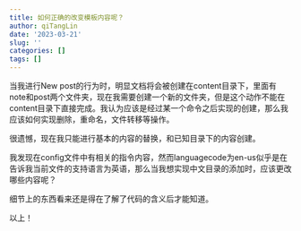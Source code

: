 ```yaml
---
title: 如何正确的改变模板内容呢？
author: qiTangLin
date: '2023-03-21'
slug: ''
categories: []
tags: []
---
```

当我进行New post的行为时，明显文档将会被创建在content目录下，里面有note和post两个文件夹，现在我需要创建一个新的文件夹，但是这个动作不能在content目录下直接完成。我认为应该是经过某一个命令之后实现的创建，那么我应该如何实现删除，重命名，文件转移等操作。

很遗憾，现在我只能进行基本的内容的替换，和已知目录下的内容创建。

我发现在config文件中有相关的指令内容，然而languagecode为en-us似乎是在告诉我当前文件的支持语言为英语，那么当我想实现中文目录的添加时，应该更改哪些内容呢？

细节上的东西看来还是得在了解了代码的含义后才能知道。

以上！